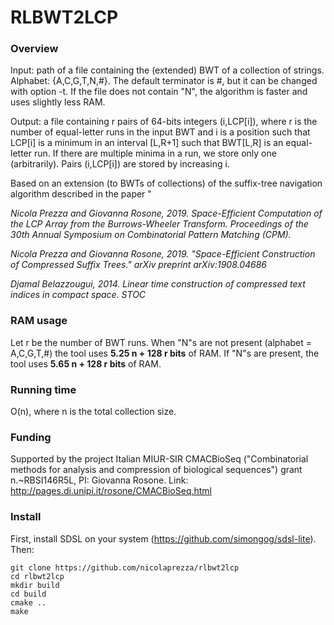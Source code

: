 # RLBWT2LCP

### Overview

Input: path of a file containing the (extended) BWT of a collection of strings. Alphabet: {A,C,G,T,N,#}. The default terminator is #, but it can be changed with option -t. If the file does not contain "N", the algorithm is faster and uses slightly less RAM.

Output: a file containing r pairs of 64-bits integers (i,LCP[i]), where r is the number of equal-letter runs in the input BWT and i is a position such that LCP[i] is a minimum in an interval [L,R+1] such that BWT[L,R] is an equal-letter run. If there are multiple minima in a run, we store only one (arbitrarily). Pairs (i,LCP[i]) are stored by increasing i. 

Based on an extension (to BWTs of collections) of the suffix-tree navigation algorithm described in  the paper "


*Nicola Prezza and Giovanna Rosone, 2019. Space-Efficient Computation of the LCP Array from the Burrows-Wheeler Transform. Proceedings of the 30th Annual Symposium on Combinatorial Pattern Matching (CPM).*

*Nicola Prezza and Giovanna Rosone, 2019. "Space-Efficient Construction of Compressed Suffix Trees." arXiv preprint arXiv:1908.04686*

*Djamal Belazzougui, 2014. Linear time construction of compressed text indices in compact space. STOC*

### RAM usage

Let r be the number of BWT runs. When "N"s are not present (alphabet = A,C,G,T,#) the tool uses **5.25 n + 128 r bits** of RAM. If "N"s are present, the tool uses **5.65 n + 128 r bits** of RAM.

### Running time

O(n), where n is the total collection size. 

### Funding

Supported by the project Italian MIUR-SIR CMACBioSeq ("Combinatorial methods for analysis and compression of biological sequences") grant n.~RBSI146R5L, PI: Giovanna Rosone. Link: http://pages.di.unipi.it/rosone/CMACBioSeq.html

### Install

First, install SDSL on your system (https://github.com/simongog/sdsl-lite). Then:

~~~~
git clone https://github.com/nicolaprezza/rlbwt2lcp
cd rlbwt2lcp
mkdir build
cd build
cmake ..
make
~~~~







